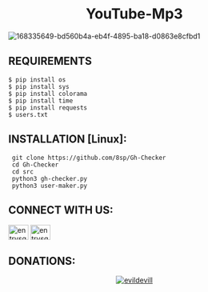 <h1 align="center">YouTube-Mp3</h1>



![168335649-bd560b4a-eb4f-4895-ba18-d0863e8cfbd1](https://user-images.githubusercontent.com/88463490/169566032-669c5131-96c2-4edd-92b2-c96dba0722b3.png)

## REQUIREMENTS

```
$ pip install os
$ pip install sys
$ pip install colorama
$ pip install time
$ pip install requests
$ users.txt
```
## INSTALLATION [Linux]:
```
 git clone https://github.com/8sp/Gh-Checker
 cd Gh-Checker
 cd src
 python3 gh-checker.py
 python3 user-maker.py
```
## CONNECT WITH US:

<a href="https://instagram.com/entrysquad" target="blank"><img align="center" src="https://raw.githubusercontent.com/rahuldkjain/github-profile-readme-generator/master/src/images/icons/Social/instagram.svg" alt="entrysquad" height="30" width="40" /></a>
<a href="https://t.me/overexcited" target="blank"><img align="center" src="https://upload.wikimedia.org/wikipedia/commons/8/82/Telegram_logo.svg" alt="entrysquad" height="30" width="40" /></a></a>
## DONATIONS:

<p align="center">
<a href="https://www.paypal.me/donate2null"><img title="evildevill" src="https://camo.githubusercontent.com/ae8af018f80649f3d379eb23dbf59acceaffa24e/68747470733a2f2f6c69626572617061792e636f6d2f6173736574732f776964676574732f646f6e6174652e737667"></a>
</p>


